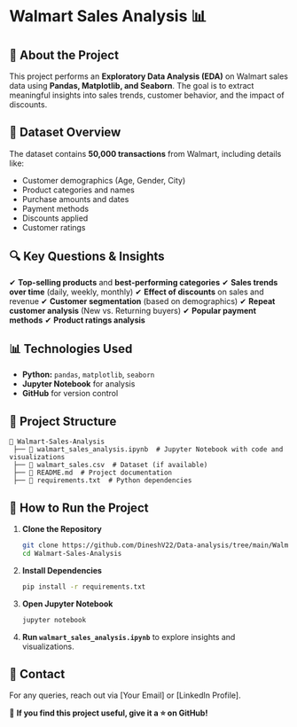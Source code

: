 # Walmart Sales Analysis 📊

## 📌 About the Project
This project performs an **Exploratory Data Analysis (EDA)** on Walmart sales data using **Pandas, Matplotlib, and Seaborn**. The goal is to extract meaningful insights into sales trends, customer behavior, and the impact of discounts.

## 📝 Dataset Overview
The dataset contains **50,000 transactions** from Walmart, including details like:
- Customer demographics (Age, Gender, City)
- Product categories and names
- Purchase amounts and dates
- Payment methods
- Discounts applied
- Customer ratings

## 🔍 Key Questions & Insights
✔ **Top-selling products** and **best-performing categories**
✔ **Sales trends over time** (daily, weekly, monthly)
✔ **Effect of discounts** on sales and revenue
✔ **Customer segmentation** (based on demographics)
✔ **Repeat customer analysis** (New vs. Returning buyers)
✔ **Popular payment methods**
✔ **Product ratings analysis**

## 📊 Technologies Used
- **Python:** `pandas`, `matplotlib`, `seaborn`
- **Jupyter Notebook** for analysis
- **GitHub** for version control

## 📂 Project Structure
```
📁 Walmart-Sales-Analysis  
 ├── 📄 walmart_sales_analysis.ipynb  # Jupyter Notebook with code and visualizations  
 ├── 📄 walmart_sales.csv  # Dataset (if available)  
 ├── 📄 README.md  # Project documentation  
 ├── 📄 requirements.txt  # Python dependencies  
```

## 🚀 How to Run the Project
1. **Clone the Repository**
   ```sh
   git clone https://github.com/DineshV22/Data-analysis/tree/main/Walmart-Sales-Analysis
   cd Walmart-Sales-Analysis
   ```
2. **Install Dependencies**
   ```sh
   pip install -r requirements.txt
   ```
3. **Open Jupyter Notebook**
   ```sh
   jupyter notebook
   ```
4. **Run `walmart_sales_analysis.ipynb`** to explore insights and visualizations.

## 📢 Contact
For any queries, reach out via [Your Email] or [LinkedIn Profile].

🚀 **If you find this project useful, give it a ⭐ on GitHub!**

